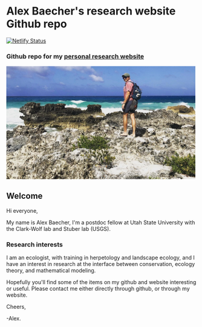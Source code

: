 # Alex Baecher's research website Github repo

[![Netlify Status](https://api.netlify.com/api/v1/badges/fe8a33d9-545e-4ffe-96c6-ba27329c3bfc/deploy-status)](https://app.netlify.com/projects/alexbaecher/deploys)

### Github repo for my [personal research website](alexbaecher.com)

<img src="static/media/repo_image.jpg" width="500px">

## Welcome

Hi everyone, 

My name is Alex Baecher, I'm a postdoc fellow at Utah State University with the Clark-Wolf lab and Stuber lab (USGS). 

### Research interests
I am an ecologist, with training in herpetology and landscape ecology, and I have an interest in research at the interface between conservation, ecology theory, and mathematical modeling. 

Hopefully you'll find some of the items on my github and website interesting or useful. Please contact me either directly through github, or through my website. 

Cheers, 

-Alex. 
